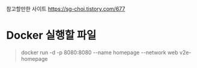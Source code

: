 
참고할만한 사이트 
https://sg-choi.tistory.com/677

# Docker 실행할 파일
> docker run -d -p 8080:8080 --name homepage --network web v2e-homepage
